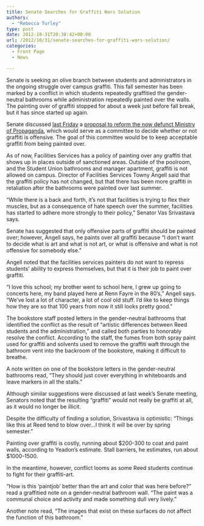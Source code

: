 ```yaml
---
title: Senate Searches for Graffiti Wars Solution
authors: 
  - "Rebecca Turley"
type: post
date: 2012-10-31T20:38:42+00:00
url: /2012/10/31/senate-searches-for-graffiti-wars-solution/
categories:
  - Front Page
  - News

---
```

Senate is seeking an olive branch between students and administrators in the ongoing struggle over campus graffiti. This fall semester has been marked by a conflict in which students repeatedly graffitied the gender-neutral bathrooms while administration repeatedly painted over the walls. The painting over of graffiti stopped for about a week just before fall break, but it has since started up again.

Senate discussed [last Friday][1] a [proposal to reform the now defunct Ministry of Propaganda][2], which would serve as a committee to decide whether or not graffiti is offensive. The goal of this committee would be to keep acceptable graffiti from being painted over.

As of now, Facilities Services has a policy of painting over any graffiti that shows up in places outside of sanctioned areas. Outside of the poolroom, and the Student Union bathrooms and manager apartment, graffiti is not allowed on campus. Director of Facilities Services Towny Angell said that the graffiti policy has not changed, but that there has been more graffiti in retaliation after the bathrooms were painted over last summer.

“While there is a back and forth, it’s not that facilities is trying to flex their muscles, but as a consequence of hate speech over the summer, facilities has started to adhere more strongly to their policy,” Senator Vas Srivastava says.

Senate has suggested that only offensive parts of graffiti should be painted over; however, Angell says, he paints over all graffiti because “I don’t want to decide what is art and what is not art, or what is offensive and what is not offensive for somebody else.”

Angell noted that the facilities services painters do not want to repress students’ ability to express themselves, but that it is their job to paint over graffiti.

“I love this school; my brother went to school here, I grew up going to concerts here, my band played here at Renn Fayre in the 80’s,” Angell says. “We’ve lost a lot of character, a lot of cool old stuff. I’d like to keep things how they are so that 100 years from now it still looks pretty good.”

The bookstore staff posted letters in the gender-neutral bathrooms that identified the conflict as the result of “artistic differences between Reed students and the administration,” and called both parties to honorably resolve the conflict. According to the staff, the fumes from both spray paint used for graffiti and solvents used to remove the graffiti waft through the bathroom vent into the backroom of the bookstore, making it difficult to breathe.

A note written on one of the bookstore letters in the gender-neutral bathrooms read, “They should just cover everything in whiteboards and leave markers in all the stalls.”

Although similar suggestions were discussed at last week’s Senate meeting, Senators noted that the resulting “graffiti” would not really be graffiti at all, as it would no longer be illicit.

Despite the difficulty of finding a solution, Srivastava is optimistic: “Things like this at Reed tend to blow over…I think it will be over by spring semester.”

Painting over graffiti is costly, running about $200-300 to coat and paint walls, according to Yeadon&#8217;s estimate. Stall barriers, he estimates, run about $1000-1500.

In the meantime, however, conflict looms as some Reed students continue to fight for their graffiti-art.

“How is this ‘paintjob’ better than the art and color that was here before?” read a graffitied note on a gender-neutral bathroom wall. “The paint was a communal choice and activity and made something dull very lively.”

Another note read, “The images that exist on these surfaces do not affect the function of this bathroom.”

 [1]: http://www.reedquest.org/2012/10/senate-beat-rd-patrols-graffiti-and-sustainability/ "Senate Beat: RD Patrols, Graffiti, and Sustainability"
 [2]: http://www.reedquest.org/2012/10/proposal-for-the-repurposing-of-the-ministry-of-propaganda/ "Proposal for the Repurposing of the Ministry of Propaganda"